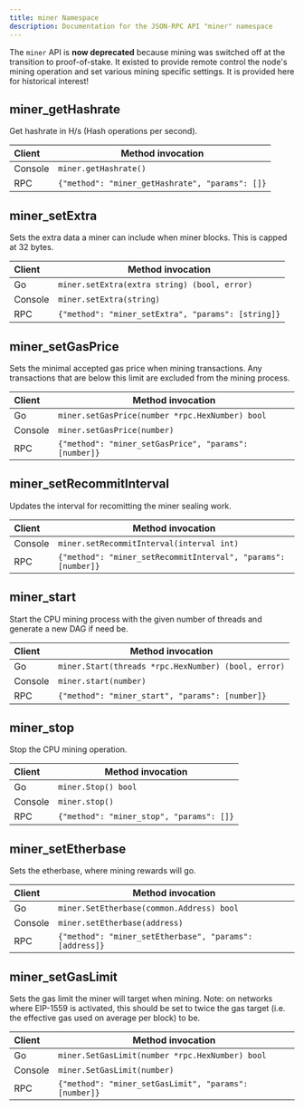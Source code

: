 ```yaml
---
title: miner Namespace
description: Documentation for the JSON-RPC API "miner" namespace
---
```


The `miner` API is **now deprecated** because mining was switched off at the transition to proof-of-stake. It existed to provide remote control the node's mining operation and set various mining specific settings. It is provided here for historical interest!

## miner_getHashrate

Get hashrate in H/s (Hash operations per second).

| Client  | Method invocation                               |
| :------ | ----------------------------------------------- |
| Console | `miner.getHashrate()`                           |
| RPC     | `{"method": "miner_getHashrate", "params": []}` |

## miner_setExtra

Sets the extra data a miner can include when miner blocks. This is capped at 32 bytes.

| Client  | Method invocation                                  |
| :------ | -------------------------------------------------- |
| Go      | `miner.setExtra(extra string) (bool, error)`       |
| Console | `miner.setExtra(string)`                           |
| RPC     | `{"method": "miner_setExtra", "params": [string]}` |

## miner_setGasPrice

Sets the minimal accepted gas price when mining transactions. Any transactions that are below this limit are excluded from the mining process.

| Client  | Method invocation                                     |
| :------ | ----------------------------------------------------- |
| Go      | `miner.setGasPrice(number *rpc.HexNumber) bool`       |
| Console | `miner.setGasPrice(number)`                           |
| RPC     | `{"method": "miner_setGasPrice", "params": [number]}` |

## miner_setRecommitInterval

Updates the interval for recomitting the miner sealing work.

| Client  | Method invocation                                             |
| :------ | ------------------------------------------------------------- |
| Console | `miner.setRecommitInterval(interval int)`                     |
| RPC     | `{"method": "miner_setRecommitInterval", "params": [number]}` |

## miner_start

Start the CPU mining process with the given number of threads and generate a new DAG if need be.

| Client  | Method invocation                                   |
| :------ | --------------------------------------------------- |
| Go      | `miner.Start(threads *rpc.HexNumber) (bool, error)` |
| Console | `miner.start(number)`                               |
| RPC     | `{"method": "miner_start", "params": [number]}`     |

## miner_stop

Stop the CPU mining operation.

| Client  | Method invocation                        |
| :------ | ---------------------------------------- |
| Go      | `miner.Stop() bool`                      |
| Console | `miner.stop()`                           |
| RPC     | `{"method": "miner_stop", "params": []}` |

## miner_setEtherbase

Sets the etherbase, where mining rewards will go.

| Client  | Method invocation                                       |
| :------ | ------------------------------------------------------- |
| Go      | `miner.SetEtherbase(common.Address) bool`               |
| Console | `miner.setEtherbase(address)`                           |
| RPC     | `{"method": "miner_setEtherbase", "params": [address]}` |

## miner_setGasLimit

Sets the gas limit the miner will target when mining. Note: on networks where EIP-1559 is activated, this should be set to twice the gas target (i.e. the effective gas used on average per block) to be.

| Client  | Method invocation                                     |
| :------ | ----------------------------------------------------- |
| Go      | `miner.SetGasLimit(number *rpc.HexNumber) bool`       |
| Console | `miner.SetGasLimit(number)`                           |
| RPC     | `{"method": "miner_setGasLimit", "params": [number]}` |
